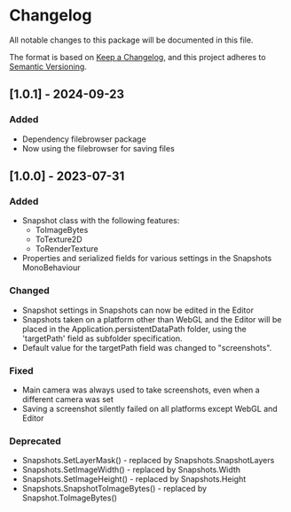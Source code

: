 ﻿# Changelog

All notable changes to this package will be documented in this file.

The format is based on [Keep a Changelog](https://keepachangelog.com/en/1.0.0/),
and this project adheres to [Semantic Versioning](https://semver.org/spec/v2.0.0.html).

## [1.0.1] - 2024-09-23

### Added

- Dependency filebrowser package  
- Now using the filebrowser for saving files

## [1.0.0] - 2023-07-31

### Added

- Snapshot class with the following features:
  - ToImageBytes
  - ToTexture2D
  - ToRenderTexture
- Properties and serialized fields for various settings in the Snapshots MonoBehaviour

### Changed

- Snapshot settings in Snapshots can now be edited in the Editor
- Snapshots taken on a platform other than WebGL and the Editor will be placed in the Application.persistentDataPath 
  folder, using the 'targetPath' field as subfolder specification.
- Default value for the targetPath field was changed to "screenshots".

### Fixed

- Main camera was always used to take screenshots, even when a different camera was set
- Saving a screenshot silently failed on all platforms except WebGL and Editor

### Deprecated

- Snapshots.SetLayerMask() - replaced by Snapshots.SnapshotLayers
- Snapshots.SetImageWidth() - replaced by Snapshots.Width
- Snapshots.SetImageHeight() - replaced by Snapshots.Height
- Snapshots.SnapshotToImageBytes() - replaced by Snapshot.ToImageBytes()
